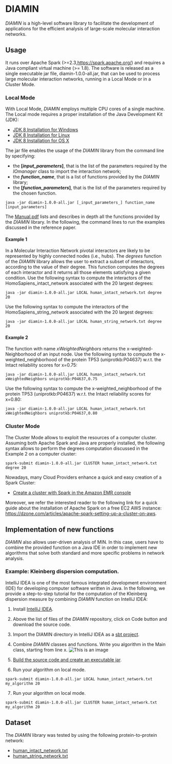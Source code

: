 # DIAMIN
_DIAMIN_ is a high-level software library to facilitate the development of applications for the efficient analysis of large-scale molecular interaction networks. 

## Usage
It runs over Apache Spark (>=2.3,https://spark.apache.org/) and requires a Java compliant virtual machine (>= 1.8). 
The software is released as a single executable jar file, diamin-1.0.0-all.jar, that can be used to process large molecular interaction networks, running in a Local Mode or in a Cluster Mode.

### Local Mode
With Local Mode, _DIAMIN_ employs multiple CPU cores of a single machine. The Local mode requires a proper installation of the Java Development Kit (JDK):
- [JDK 8 Installation for Windows](https://docs.oracle.com/javase/8/docs/technotes/guides/install/windows_jdk_install.html#CHDEBCCJ)
- [JDK 8 Installation for Linux](https://docs.oracle.com/javase/8/docs/technotes/guides/install/linux_jdk.html#BJFGGEFG)
- [JDK 8 Installation for OS X](https://docs.oracle.com/javase/8/docs/technotes/guides/install/mac_jdk.html#CHDBADCG)

The jar file enables the usage of the _DIAMIN_ library from the command line by specifying:
- the **[_input_parameters_]**, that is the list of the parameters required by the _IOmanager_ class to import the interaction network;
- the **_function_name_**, that is a list of functions provided by the _DIAMIN_ library;
- the **[_function_parameters_]**, that is the list of the parameters required by the chosen function.

```
java -jar diamin-1.0.0-all.jar [_input_parameters_] function_name [input_parameters]
```

The [Manual.pdf]() lists and describes in depth all the functions provided by the _DIAMIN_ library. In the following, the command lines to run the examples discussed in the reference paper.

#### Example 1
In a Molecular Interaction Network pivotal interactors are likely to be represented by highly connected nodes (i.e., hubs). 
The _degrees_ function of the _DIAMIN_ library allows the user to extract a subset of interactors, according to the value of their degree. 
This function computes the degrees of each interactor and it returns all those elements satisfying a given condition.
Use the following syntax to compute the interactors of the HomoSapiens_intact_network associated with the 20 largest degrees:
```
java -jar diamin-1.0.0-all.jar LOCAL human_intact_network.txt degree 20
```
Use the following syntax to compute the interactors of the HomoSapiens_string_network associated with the 20 largest degrees:
```
java -jar diamin-1.0.0-all.jar LOCAL human_string_network.txt degree 20
```
#### Example 2
The function with name _xWeightedNeighbors_ returns the x-weighted-Neighborhood of an input node. 
Use the following syntax to compute the x-weighted_neighborhood of the protein TP53 (uniprotkb:P04637) 
w.r.t. the Intact reliability scores for x=0.75:

```
java -jar diamin-1.0.0-all.jar LOCAL human_intact_network.txt xWeightedNeighbors uniprotkb:P04637,0.75
```
Use the following syntax to compute the x-weighted_neighborhood of the protein TP53 (uniprotkb:P04637) 
w.r.t. the Intact reliability scores for x=0.80:

```
java -jar diamin-1.0.0-all.jar LOCAL human_intact_network.txt xWeightedNeighbors uniprotkb:P04637,0.80
```

### Cluster Mode
The Cluster Mode allows to exploit the resources of a computer cluster. Assuming both Apache Spark and Java are properly installed, 
the following syntax allows to perform the degrees computation discussed in the Example 2 on a computer cluster:
```
spark-submit diamin-1.0.0-all.jar CLUSTER human_intact_network.txt degree 20
```
Nowadays, many Cloud Providers enhance a quick and easy creation of a Spark Cluster:
- [Create a cluster with Spark in the Amazon EMR console](https://docs.aws.amazon.com/emr/latest/ReleaseGuide/emr-spark-launch.html)

Moreover, we refer the interested reader to the following link for a quick guide about the installation of Apache Spark on a free EC2 AWS instance:
https://dzone.com/articles/apache-spark-setting-up-a-cluster-on-aws.

## Implementation of new functions
_DIAMIN_ also allows user-driven analysis of MIN. In this case, users have to combine the provided function on a Java IDE 
in order to implement new algorithms that solve both standard and more specific problems in network analysis.

### Example: Kleinberg dispersion computation.
IntelliJ IDEA is one of the most famous integrated development environment (IDE) 
for developing computer software written in Java. In the following, we provide  a step-to-step tutorial for the computation of the Kleinberg dispersion 
measure by combining _DIAMIN_ function on IntelliJ IDEA:  
1. Install [IntelliJ IDEA]().
2. Above the list of files of the _DIAMIN_ repository, click on Code button and download the source code.
3. Import the DIAMIN directory in IntelliJ IDEA as a [sbt project]().
4. Combine _DIAMIN_ classes and functions. Write you algorithm in the Main class, starting from line x.
![This is an image](https://myoctocat.com/assets/images/base-octocat.svg)



5. [Build the source code and create an executable jar]().
6. Run your algorithm on local mode.
```
spark-submit diamin-1.0.0-all.jar LOCAL human_intact_network.txt my_algorithm 20
```
7. Run your algorithm on local mode.
```
spark-submit diamin-1.0.0-all.jar CLUSTER human_intact_network.txt my_algorithm 20
```





## Dataset
The _DIAMIN_ library was tested by using the following protein-to-protein network:
- [human_intact_network.txt]()
- [human_string_network.txt]()
